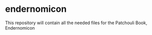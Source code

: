 # endernomicon
This repository will contain all the needed files for the Patchouli Book, Endernomicon
